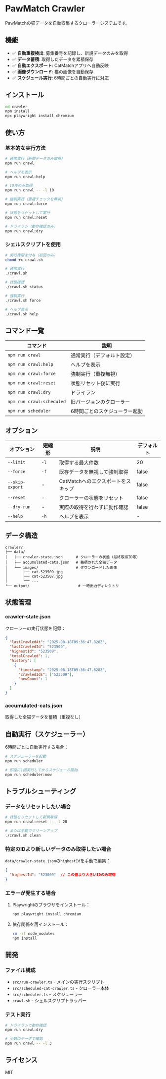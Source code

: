 # PawMatch Crawler

PawMatchの猫データを自動収集するクローラーシステムです。

## 機能

- ✅ **自動重複検出**: 募集番号を記録し、新規データのみを取得
- ✅ **データ蓄積**: 取得したデータを累積保存
- ✅ **自動エクスポート**: CatMatchアプリへ自動反映
- ✅ **画像ダウンロード**: 猫の画像を自動保存
- ✅ **スケジュール実行**: 6時間ごとの自動実行に対応

## インストール

```bash
cd crawler
npm install
npx playwright install chromium
```

## 使い方

### 基本的な実行方法

```bash
# 通常実行（新規データのみ取得）
npm run crawl

# ヘルプを表示
npm run crawl:help

# 10件のみ取得
npm run crawl -- -l 10

# 強制実行（重複チェックを無視）
npm run crawl:force

# 状態をリセットして実行
npm run crawl:reset

# ドライラン（動作確認のみ）
npm run crawl:dry
```

### シェルスクリプトを使用

```bash
# 実行権限を付与（初回のみ）
chmod +x crawl.sh

# 通常実行
./crawl.sh

# 状態確認
./crawl.sh status

# 強制実行
./crawl.sh force

# ヘルプ表示
./crawl.sh help
```

## コマンド一覧

| コマンド | 説明 |
|---------|------|
| `npm run crawl` | 通常実行（デフォルト設定） |
| `npm run crawl:help` | ヘルプを表示 |
| `npm run crawl:force` | 強制実行（重複無視） |
| `npm run crawl:reset` | 状態リセット後に実行 |
| `npm run crawl:dry` | ドライラン |
| `npm run crawl:scheduled` | 旧バージョンのクローラー |
| `npm run scheduler` | 6時間ごとのスケジューラー起動 |

## オプション

| オプション | 短縮形 | 説明 | デフォルト |
|-----------|-------|------|-----------|
| `--limit` | `-l` | 取得する最大件数 | 20 |
| `--force` | `-f` | 既存データを無視して強制取得 | false |
| `--skip-export` | - | CatMatchへのエクスポートをスキップ | false |
| `--reset` | - | クローラーの状態をリセット | false |
| `--dry-run` | - | 実際の取得を行わずに動作確認 | false |
| `--help` | `-h` | ヘルプを表示 | - |

## データ構造

```
crawler/
├── data/
│   ├── crawler-state.json      # クローラーの状態（最終取得ID等）
│   ├── accumulated-cats.json   # 蓄積された全猫データ
│   └── images/                 # ダウンロードした画像
│       ├── cat-523509.jpg
│       ├── cat-523507.jpg
│       └── ...
└── output/                      # 一時出力ディレクトリ
```

## 状態管理

### crawler-state.json

クローラーの実行状態を記録：

```json
{
  "lastCrawledAt": "2025-08-18T09:36:47.828Z",
  "lastCrawledId": "523509",
  "highestId": "523509",
  "totalCrawled": 1,
  "history": [
    {
      "timestamp": "2025-08-18T09:36:47.828Z",
      "crawledIds": ["523509"],
      "newCount": 1
    }
  ]
}
```

### accumulated-cats.json

取得した全猫データを蓄積（重複なし）

## 自動実行（スケジューラー）

6時間ごとに自動実行する場合：

```bash
# スケジューラーを起動
npm run scheduler

# 即座に1回実行してからスケジュール開始
npm run scheduler:now
```

## トラブルシューティング

### データをリセットしたい場合

```bash
# 状態をリセットして新規取得
npm run crawl:reset -- -l 20

# または手動でクリーンアップ
./crawl.sh clean
```

### 特定のIDより新しいデータのみ取得したい場合

`data/crawler-state.json`の`highestId`を手動で編集：

```json
{
  "highestId": "523000"  // この値より大きいIDのみ取得
}
```

### エラーが発生する場合

1. Playwrightのブラウザをインストール：
   ```bash
   npx playwright install chromium
   ```

2. 依存関係を再インストール：
   ```bash
   rm -rf node_modules
   npm install
   ```

## 開発

### ファイル構成

- `src/run-crawler.ts` - メインの実行スクリプト
- `src/scheduled-cat-crawler.ts` - クローラー本体
- `src/scheduler.ts` - スケジューラー
- `crawl.sh` - シェルスクリプトラッパー

### テスト実行

```bash
# ドライランで動作確認
npm run crawl:dry

# 少数のデータで確認
npm run crawl -- -l 3
```

## ライセンス

MIT